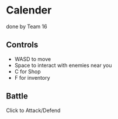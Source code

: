Calender
============
done by Team 16

Controls
-------------
- WASD to move
- Space to interact with enemies near you
- C for Shop
- F for inventory

Battle
-------------
Click to Attack/Defend

